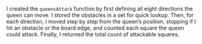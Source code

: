 I created the `queensAttack` function by first defining all eight directions the queen can move. I stored the obstacles in a set for quick lookup. Then, for each direction, I moved step by step from the queen’s position, stopping if I hit an obstacle or the board edge, and counted each square the queen could attack. Finally, I returned the total count of attackable squares.
